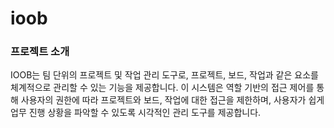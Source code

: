 # ioob

### 프로젝트 소개

IOOB는 팀 단위의 프로젝트 및 작업 관리 도구로, 프로젝트, 보드, 작업과 같은 요소를 체계적으로 관리할 수 있는 기능을 제공합니다. 
이 시스템은 역할 기반의 접근 제어를 통해 사용자의 권한에 따라 프로젝트와 보드, 작업에 대한 접근을 제한하며, 사용자가 쉽게 업무 진행 상황을 파악할 수 있도록 시각적인 관리 도구를 제공합니다.
